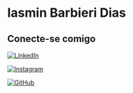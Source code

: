 # Iasmin Barbieri Dias

## Conecte-se comigo
[![LinkedIn](https://img.shields.io/badge/LinkedIn-0077B5?style=for-the-badge&logo=linkedin&logoColor=white)](https://www.linkedin.com/in/iasmin-barbieri/)

[![Instagram](https://img.shields.io/badge/-Instagram-%23E4405F?style=for-the-badge&logo=instagram&logoColor=white)](https://www.instagram.com/iasbarbieri)

[![GitHub](https://img.shields.io/badge/GitHub-100000?style=for-the-badge&logo=github&logoColor=white)](https://github.com/IasminDias)

